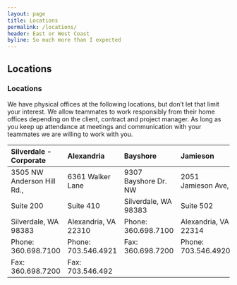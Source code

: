 ```yaml
---
layout: page
title: Locations
permalink: /locations/
header: East or West Coast
byline: So much more than I expected
---
```


## Locations

### Locations 
We have physical offices at the following locations, but don’t let that limit your interest. We allow teammates to work responsibly from their home offices depending on the client, contract and project manager. As long as you keep up attendance at meetings and communication with your teammates we are willing to work with you.

| Silverdale - Corporate  | Alexandria  | Bayshore | Jamieson | Suffolk |
|:------------- |:-------------|:-------------|:-------------|:-------------|
| 3505 NW Anderson Hill Rd.,      | 6361 Walker Lane  | 9307 Bayshore Dr. NW | 2051 Jamieson Ave,  | 7025 Harbour View  |
| Suite 200     | Suite 410      | Silverdale, WA 98383 | Suite 502 | Blvd, Suite 110 |
| Silverdale, WA 98383| Alexandria, VA 22310 | Phone: 360.698.7100 | Alexandria, VA 22314 | Suffolk, VA 23435 |
| Phone: 360.698.7100 | Phone: 703.546.4921| Fax: 360.698.7200 | Phone: 703.546.4920 | Phone:  757.483.5959
| Fax: 360.698.7200 | Fax: 703.546.492 |

